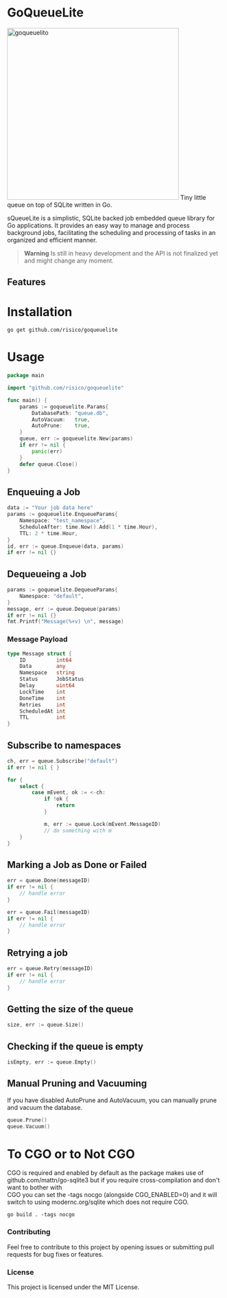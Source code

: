 <p align="center">
<h1>GoQueueLite</h1>
<img width="400px" src="https://i.imgur.com/vk0HXPE.png" alt="goqueuelito" />
    Tiny little queue on top of SQLite written in Go.
</p>

sQueueLite is a simplistic, SQLite backed job embedded queue library for Go applications.
It provides an easy way to manage and process background jobs, facilitating the scheduling and processing of tasks in an organized and efficient manner.

> **Warning**
> Is still in heavy development and the API is not finalized yet and might change any moment.


## Features

# Installation
```
go get github.com/risico/goqueuelite
```

# Usage

```go
package main

import "github.com/risico/goqueuelite"

func main() {
	params := goqueuelite.Params{
		DatabasePath: "queue.db",
		AutoVacuum:   true,
		AutoPrune:    true,
	}
	queue, err := goqueuelite.New(params)
	if err != nil {
		panic(err)
	}
	defer queue.Close()
}
```

## Enqueuing a Job
```go
data := "Your job data here"
params := goqueuelite.EnqueueParams{
    Namespace: "test_namespace",
    ScheduleAfter: time.Now().Add(1 * time.Hour),
    TTL: 2 * time.Hour,
}
id, err := queue.Enqueue(data, params)
if err != nil {}
```

## Dequeueing a Job
```go
params := goqueuelite.DequeueParams{
    Namespace: "default",
}
message, err := queue.Dequeue(params)
if err != nil {}
fmt.Printf("Message(%+v) \n", message)
```

### Message Payload
```go
type Message struct {
	ID          int64
	Data        any
	Namespace   string
	Status      JobStatus
	Delay       uint64
	LockTime    int
	DoneTime    int
	Retries     int
	ScheduledAt int
	TTL         int
}
```

## Subscribe to namespaces
```go
ch, err = queue.Subscribe("default")
if err != nil { }

for {
    select {
        case mEvent, ok := <-ch:
            if !ok {
                return
            }

            m, err := queue.Lock(mEvent.MessageID)
            // do something with m
    }
}
```

## Marking a Job as Done or Failed
```go
err = queue.Done(messageID)
if err != nil {
	// handle error
}

err = queue.Fail(messageID)
if err != nil {
	// handle error
}
```

## Retrying a job
```go
err = queue.Retry(messageID)
if err != nil {
	// handle error
}
```

## Getting the size of the queue
```go
size, err := queue.Size()
```

## Checking if the queue is empty
```go
isEmpty, err := queue.Empty()
```

## Manual Pruning and Vacuuming
If you have disabled AutoPrune and AutoVacuum, you can manually prune and vacuum the database.

```go
queue.Prune()
queue.Vacuum()
```

# To CGO or to Not CGO
CGO is required and enabled by default as the package makes use of github.com/mattn/go-sqlite3 but if you require cross-compilation and don't want to bother with  
CGO you can set the -tags nocgo (alongside CGO_ENABLED=0) and it will switch to using modernc.org/sqlite which does not require CGO.

```
go build . -tags nocgo
```

### Contributing
Feel free to contribute to this project by opening issues or submitting pull requests for bug fixes or features.

### License
This project is licensed under the MIT License.
